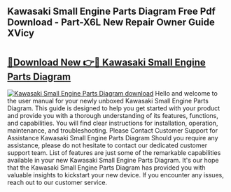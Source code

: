 ## Kawasaki Small Engine Parts Diagram Free Pdf Download - Part-X6L New Repair Owner Guide XVicy

# <h2><a href="http://dfr9g2.blite.top/?on=Kawasaki+Small+Engine+Parts+Diagram">🔗Download New 👉🔴 Kawasaki Small Engine Parts Diagram</a></h2>

[![Kawasaki Small Engine Parts Diagram download](https://i.imgur.com/lujVjoI.png)](http://dfr9g2.blite.top/?on=Kawasaki+Small+Engine+Parts+Diagram)
Hello and welcome to the user manual for your newly unboxed Kawasaki Small Engine Parts Diagram. This guide is designed to help you get started with your product and provide you with a thorough understanding of its features, functions, and capabilities. You will find clear instructions for installation, operation, maintenance, and troubleshooting. Please Contact Customer Support for Assistance Kawasaki Small Engine Parts Diagram Should you require any assistance, please do not hesitate to contact our dedicated customer support team. List of features are just some of the remarkable capabilities available in your new Kawasaki Small Engine Parts Diagram. It's our hope that the Kawasaki Small Engine Parts Diagram has provided you with valuable insights to kickstart your new device. If you encounter any issues, reach out to our customer service.
